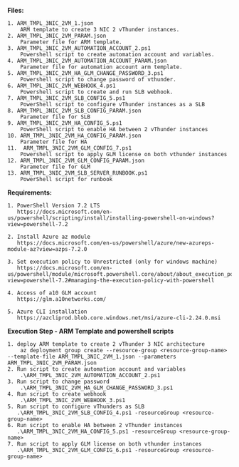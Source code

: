 **Files:**

    1. ARM_TMPL_3NIC_2VM_1.json
        ARM template to create 3 NIC 2 vThunder instances.
    2. ARM_TMPL_3NIC_2VM_PARAM.json
        Parameter file for ARM template.
    3. ARM_TMPL_3NIC_2VM_AUTOMATION_ACCOUNT_2.ps1
        Powershell script to create automation account and variables.
    4. ARM_TMPL_3NIC_2VM_AUTOMATION_ACCOUNT_PARAM.json
        Parameter file for automation account arm template.
    5. ARM_TMPL_3NIC_2VM_HA_GLM_CHANGE_PASSWORD_3.ps1
        Powershell script to change password of vthunder.
    6. ARM_TMPL_3NIC_2VM_WEBHOOK_4.ps1
        Powershell script to create and run SLB webhook.
    7. ARM_TMPL_3NIC_2VM_SLB_CONFIG_5.ps1
        PowerShell script to configure vThunder instances as a SLB 
    8. ARM_TMPL_3NIC_2VM_SLB_CONFIG_PARAM.json
        Parameter file for SLB
    9. ARM_TMPL_3NIC_2VM_HA_CONFIG_5.ps1
        PowerShell script to enable HA between 2 vThunder instances
    10. ARM_TMPL_3NIC_2VM_HA_CONFIG_PARAM.json
        Parameter file for HA
    11.  ARM_TMPL_3NIC_2VM_GLM_CONFIG_7.ps1
        Powershell script to apply GLM license on both vthunder instances
    12. ARM_TMPL_3NIC_2VM_GLM_CONFIG_PARAM.json
        Parameter file for GLM
    13. ARM_TMPL_3NIC_2VM_SLB_SERVER_RUNBOOK.ps1
        PowerShell script for runbook

**Requirements:**

    1. PowerShell Version 7.2 LTS
	   https://docs.microsoft.com/en-us/powershell/scripting/install/installing-powershell-on-windows?view=powershell-7.2
	   
    2. Install Azure az module
	   https://docs.microsoft.com/en-us/powershell/azure/new-azureps-module-az?view=azps-7.2.0
	   
    3. Set execution policy to Unrestricted (only for windows machine)
       https://docs.microsoft.com/en-us/powershell/module/microsoft.powershell.core/about/about_execution_policies?view=powershell-7.2#managing-the-execution-policy-with-powershell
    
	4. Access of a10 GLM account 
	   https://glm.a10networks.com/ 
	   
	5. Azure CLI installation
	   https://azcliprod.blob.core.windows.net/msi/azure-cli-2.24.0.msi

**Execution Step - ARM Template and powershell scripts**

    1. deploy ARM template to create 2 vThunder 3 NIC architecture
        az deployment group create --resource-group <resource-group-name> --template-file ARM_TMPL_3NIC_2VM_1.json --parameters ARM_TMPL_3NIC_2VM_PARAM.json
    2. Run script to create automation account and variables
        .\ARM_TMPL_3NIC_2VM_AUTOMATION_ACCOUNT_2.ps1
    3. Run script to change password
        .\ARM_TMPL_3NIC_2VM_HA_GLM_CHANGE_PASSWORD_3.ps1
    4. Run script to create webhook
        .\ARM_TMPL_3NIC_2VM_WEBHOOK_3.ps1
    5. Run script to configure vThunders as SLB
       .\ARM_TMPL_3NIC_2VM_SLB_CONFIG_4.ps1 -resourceGroup <resource-group-name>
    6. Run script to enable HA between 2 vThunder instances
       .\ARM_TMPL_3NIC_2VM_HA_CONFIG_5.ps1 -resourceGroup <resource-group-name>
    7. Run script to apply GLM license on both vthunder instances
       .\ARM_TMPL_3NIC_2VM_GLM_CONFIG_6.ps1 -resourceGroup <resource-group-name>
